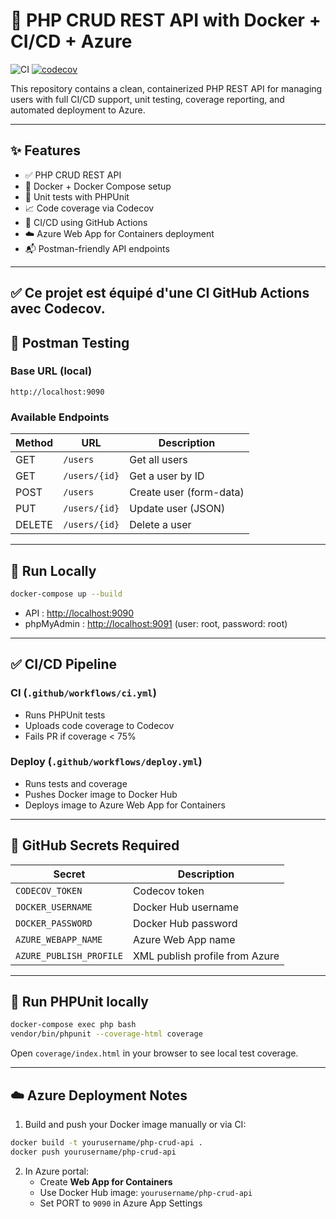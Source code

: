 # 🧩 PHP CRUD REST API with Docker + CI/CD + Azure

![CI](https://github.com/your-username/your-repo/actions/workflows/ci.yml/badge.svg)
[![codecov](https://codecov.io/gh/your-username/your-repo/branch/main/graph/badge.svg?token=7be6475b-38c3-4bc4-a2e0-dd50178ecbc1)](https://codecov.io/gh/your-username/your-repo)

This repository contains a clean, containerized PHP REST API for managing users with full CI/CD support, unit testing, coverage reporting, and automated deployment to Azure.

---

## ✨ Features

- ✅ PHP CRUD REST API
- 🐳 Docker + Docker Compose setup
- 🧪 Unit tests with PHPUnit
- 📈 Code coverage via Codecov
- 🔄 CI/CD using GitHub Actions
- ☁️ Azure Web App for Containers deployment
- 📬 Postman-friendly API endpoints

---


## ✅ Ce projet est équipé d'une CI GitHub Actions avec Codecov.

## 🧪 Postman Testing

### Base URL (local)
```
http://localhost:9090
```

### Available Endpoints

| Method | URL               | Description               |
|--------|--------------------|---------------------------|
| GET    | `/users`           | Get all users             |
| GET    | `/users/{id}`      | Get a user by ID          |
| POST   | `/users`           | Create user (form-data)   |
| PUT    | `/users/{id}`      | Update user (JSON)        |
| DELETE | `/users/{id}`      | Delete a user             |

---

## 🚀 Run Locally

```bash
docker-compose up --build
```

- API : [http://localhost:9090](http://localhost:9090)
- phpMyAdmin : [http://localhost:9091](http://localhost:9091) (user: root, password: root)

---

## ✅ CI/CD Pipeline

### CI (`.github/workflows/ci.yml`)

- Runs PHPUnit tests
- Uploads code coverage to Codecov
- Fails PR if coverage < 75%

### Deploy (`.github/workflows/deploy.yml`)

- Runs tests and coverage
- Pushes Docker image to Docker Hub
- Deploys image to Azure Web App for Containers

---

## 🔐 GitHub Secrets Required

| Secret                 | Description                          |
|------------------------|--------------------------------------|
| `CODECOV_TOKEN`        | Codecov token                        |
| `DOCKER_USERNAME`      | Docker Hub username                  |
| `DOCKER_PASSWORD`      | Docker Hub password                  |
| `AZURE_WEBAPP_NAME`    | Azure Web App name                   |
| `AZURE_PUBLISH_PROFILE`| XML publish profile from Azure       |

---

## 🧪 Run PHPUnit locally

```bash
docker-compose exec php bash
vendor/bin/phpunit --coverage-html coverage
```

Open `coverage/index.html` in your browser to see local test coverage.

---

## ☁️ Azure Deployment Notes

1. Build and push your Docker image manually or via CI:
```bash
docker build -t yourusername/php-crud-api .
docker push yourusername/php-crud-api
```

2. In Azure portal:
   - Create **Web App for Containers**
   - Use Docker Hub image: `yourusername/php-crud-api`
   - Set PORT to `9090` in Azure App Settings

